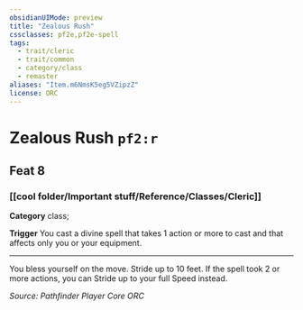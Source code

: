 ```yaml
---
obsidianUIMode: preview
title: "Zealous Rush"
cssclasses: pf2e,pf2e-spell
tags:
  - trait/cleric
  - trait/common
  - category/class
  - remaster
aliases: "Item.m6NmsK5eg5VZipzZ"
license: ORC
---
```

# Zealous Rush `pf2:r`
## Feat 8
### [[cool folder/Important stuff/Reference/Classes/Cleric]]

**Category** class; 




**Trigger** You cast a divine spell that takes 1 action or more to cast and that affects only you or your equipment.

* * *

You bless yourself on the move. Stride up to 10 feet. If the spell took 2 or more actions, you can Stride up to your full Speed instead.

*Source: Pathfinder Player Core*
*ORC*